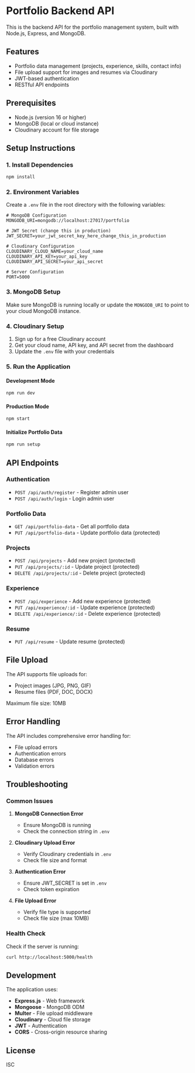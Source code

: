 # Portfolio Backend API

This is the backend API for the portfolio management system, built with Node.js, Express, and MongoDB.

## Features

- Portfolio data management (projects, experience, skills, contact info)
- File upload support for images and resumes via Cloudinary
- JWT-based authentication
- RESTful API endpoints

## Prerequisites

- Node.js (version 16 or higher)
- MongoDB (local or cloud instance)
- Cloudinary account for file storage

## Setup Instructions

### 1. Install Dependencies

```bash
npm install
```

### 2. Environment Variables

Create a `.env` file in the root directory with the following variables:

```env
# MongoDB Configuration
MONGODB_URI=mongodb://localhost:27017/portfolio

# JWT Secret (change this in production)
JWT_SECRET=your_jwt_secret_key_here_change_this_in_production

# Cloudinary Configuration
CLOUDINARY_CLOUD_NAME=your_cloud_name
CLOUDINARY_API_KEY=your_api_key
CLOUDINARY_API_SECRET=your_api_secret

# Server Configuration
PORT=5000
```

### 3. MongoDB Setup

Make sure MongoDB is running locally or update the `MONGODB_URI` to point to your cloud MongoDB instance.

### 4. Cloudinary Setup

1. Sign up for a free Cloudinary account
2. Get your cloud name, API key, and API secret from the dashboard
3. Update the `.env` file with your credentials

### 5. Run the Application

#### Development Mode
```bash
npm run dev
```

#### Production Mode
```bash
npm start
```

#### Initialize Portfolio Data
```bash
npm run setup
```

## API Endpoints

### Authentication
- `POST /api/auth/register` - Register admin user
- `POST /api/auth/login` - Login admin user

### Portfolio Data
- `GET /api/portfolio-data` - Get all portfolio data
- `PUT /api/portfolio-data` - Update portfolio data (protected)

### Projects
- `POST /api/projects` - Add new project (protected)
- `PUT /api/projects/:id` - Update project (protected)
- `DELETE /api/projects/:id` - Delete project (protected)

### Experience
- `POST /api/experience` - Add new experience (protected)
- `PUT /api/experience/:id` - Update experience (protected)
- `DELETE /api/experience/:id` - Delete experience (protected)

### Resume
- `PUT /api/resume` - Update resume (protected)

## File Upload

The API supports file uploads for:
- Project images (JPG, PNG, GIF)
- Resume files (PDF, DOC, DOCX)

Maximum file size: 10MB

## Error Handling

The API includes comprehensive error handling for:
- File upload errors
- Authentication errors
- Database errors
- Validation errors

## Troubleshooting

### Common Issues

1. **MongoDB Connection Error**
   - Ensure MongoDB is running
   - Check the connection string in `.env`

2. **Cloudinary Upload Error**
   - Verify Cloudinary credentials in `.env`
   - Check file size and format

3. **Authentication Error**
   - Ensure JWT_SECRET is set in `.env`
   - Check token expiration

4. **File Upload Error**
   - Verify file type is supported
   - Check file size (max 10MB)

### Health Check

Check if the server is running:
```bash
curl http://localhost:5000/health
```

## Development

The application uses:
- **Express.js** - Web framework
- **Mongoose** - MongoDB ODM
- **Multer** - File upload middleware
- **Cloudinary** - Cloud file storage
- **JWT** - Authentication
- **CORS** - Cross-origin resource sharing

## License

ISC
